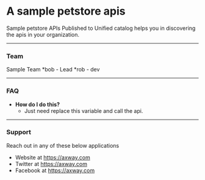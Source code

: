 # A sample petstore apis 

Sample petstore APIs Published to Unified catalog helps you in discovering the apis in your organization.

---
### Team
Sample Team
*bob - Lead
*rob - dev

---
### FAQ

- **How do I do this?**
    - Just need replace this variable and call the api.

---
### Support

Reach out in any of these below applications 
- Website at https://axway.com
- Twitter at https://axway.com
- Facebook at https://axway.com